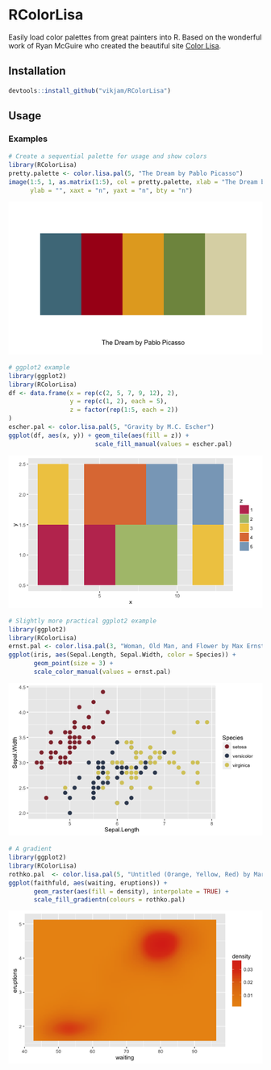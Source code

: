 # RColorLisa
Easily load color palettes from great painters into R. Based on the wonderful work of Ryan McGuire who created the beautiful site [Color Lisa](http://colorlisa.com).

## Installation
```R
devtools::install_github("vikjam/RColorLisa")
```

## Usage

### Examples
```R
# Create a sequential palette for usage and show colors
library(RColorLisa)
pretty.palette <- color.lisa.pal(5, "The Dream by Pablo Picasso")
image(1:5, 1, as.matrix(1:5), col = pretty.palette, xlab = "The Dream by Pablo Picasso",
      ylab = "", xaxt = "n", yaxt = "n", bty = "n")
```
![the-dream](figures/the-dream.png)

```R
# ggplot2 example
library(ggplot2)
library(RColorLisa)
df <- data.frame(x = rep(c(2, 5, 7, 9, 12), 2),
                 y = rep(c(1, 2), each = 5),
                 z = factor(rep(1:5, each = 2))
)
escher.pal <- color.lisa.pal(5, "Gravity by M.C. Escher")
ggplot(df, aes(x, y)) + geom_tile(aes(fill = z)) +
                        scale_fill_manual(values = escher.pal)
```
![escher-tile](figures/escher-tile.png)

```R
# Slightly more practical ggplot2 example
library(ggplot2)
library(RColorLisa)
ernst.pal <- color.lisa.pal(3, "Woman, Old Man, and Flower by Max Ernst")
ggplot(iris, aes(Sepal.Length, Sepal.Width, color = Species)) + 
       geom_point(size = 3) + 
       scale_color_manual(values = ernst.pal)
```
![iris-ernst](figures/iris-ernst.png)

```R
# A gradient
library(ggplot2)
library(RColorLisa)
rothko.pal  <- color.lisa.pal(5, "Untitled (Orange, Yellow, Red) by Mark Rothko")
ggplot(faithfuld, aes(waiting, eruptions)) +
       geom_raster(aes(fill = density), interpolate = TRUE) +
       scale_fill_gradientn(colours = rothko.pal)
```
![faithful-rothko](figures/faithful-rothko.png)
